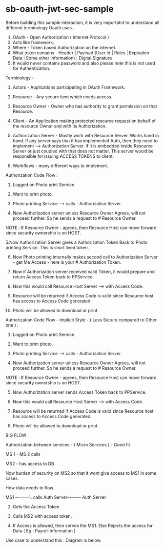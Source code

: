# sb-oauth-jwt-sec-sample

Before building this sample interaction, it is very importatnt to understand all different terminology Oauth uses.

1. OAuth - Open Authorization ( Internet Protocol ) 
2. Acts like framework.
3. Where - Token based Authorization on the internet.
4. What token contains - Header | Payload (User id | Roles | Expiration Data | Some other information) | Digital Signature
5. It would never contains password and also please note this is not used for Authentication.


Terminology - 

1. Actors - Applications participating in OAuth Framework.
2. Resource - Any secure item which needs access.
3. Resource Owner - Owner who has authority to grant permission on that Resource.
4. Client - An Application making protected resource request on behalf of the resource Owner and with its Authorization.

5. Authorization Server - Mostly work with Resource Server. Works hand in hand. If any server says that it has implemented Auth, then they need to implement --> Authorization Server. If it is embedded inside Resource Server or just coupled with that does not matter. This server would be responsible for issuing ACCESS TOKENS to client.

6. Workflows - many different ways to implement.

Authorization Code Flow : 

1. Logged on Photo print Service.

2. Want to print photo.

3. Photo printing Service --> calls - Authorization Server.

4. Now Authorization server unless Resource Owner Agrees, will not proceed further. So he sends a request to # Resource Owner.

NOTE  : If Resource Owner - agrees, then Resource Host can move forward since security ownership is on HOST.

5.Now Authorization Server gives a Authorization Token Back to Photo printing Service. This is short lived token.

6. Now Photo printing internally makes second call to Authorization Server - get Me Access - here is your # Authorization Token.

7. Now if Authorization server received valid Token, it would prepare and return Access Token back to PPService.

8. Now this would call Resource Host Server --> with Access Code.

9. Resource will be returned if Access Code is valid since Resource host has access to Access Code generated.

10. Photo will be allowed to download or print.

Authorization Code Flow - Implicit Style  - ( Less Secure compared to Other one ) : 

1. Logged on Photo print Service.

2. Want to print photo.

3. Photo printing Service --> calls - Authorization Server.

4. Now Authorization server unless Resource Owner Agrees, will not proceed further. So he sends a request to # Resource Owner.

NOTE  : If Resource Owner - agrees, then Resource Host can move forward since security ownership is on HOST.

5. Now Authorization server sends Access Token back to PPService.

6. Now this would call Resource Host Server --> with Access Code.

7. Resource will be returned if Access Code is valid since Resource host has access to Access Code generated.

8. Photo will be allowed to download or print.

BIG FLOW : 

Authorization between services - ( Micro Services ) - Good fit 

MS 1 - MS 2 calls 

MS2 - has access to DB.

Now burden of security on MS2 so that it wont give access to MS1 in some cases.

How data needs to flow.

MS1 -------1. calls Auth Server------- Auth Server

2. Gets the Access Token.

3. Calls MS2 with access token. 

4. If Access is allowed, then serves the MS1. Else Rejects the access for Data ( Eg : Payroll information ) 

Use case to understand this : Diagram is below.
